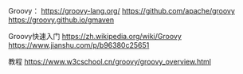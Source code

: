 Groovy：
https://groovy-lang.org/
https://github.com/apache/groovy
https://groovy.github.io/gmaven



Groovy快速入门
https://zh.wikipedia.org/wiki/Groovy
https://www.jianshu.com/p/b96380c25651



教程
https://www.w3cschool.cn/groovy/groovy_overview.html








